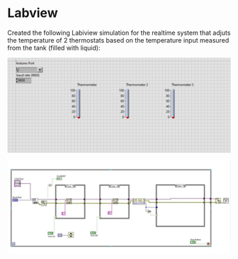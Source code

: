 # Labview
 Created the following Labiview simulation for the realtime system that adjuts the temperature of 2 thermostats based on the temperature input measured from the tank (filled with liquid):
 
 ![](https://github.com/sneha-almeida/Labview/blob/main/ss-1.PNG)
 
 ![](https://github.com/sneha-almeida/Labview/blob/main/ss-2.PNG)
 
